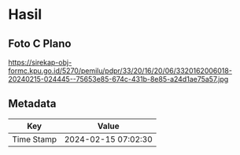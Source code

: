 # Hasil

## Foto C Plano

https://sirekap-obj-formc.kpu.go.id/5270/pemilu/pdpr/33/20/16/20/06/3320162006018-20240215-024445--75653e85-674c-431b-8e85-a24d1ae75a57.jpg


## Metadata

| Key        | Value               |
| ---------- | ------------------- |
| Time Stamp | 2024-02-15 07:02:30 |



